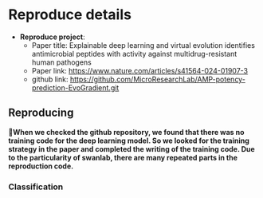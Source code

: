 # Reproduce details

- **Reproduce project**: 
  - Paper title: Explainable deep learning and virtual evolution identifies antimicrobial peptides with activity against multidrug-resistant human pathogens
  - Paper link: https://www.nature.com/articles/s41564-024-01907-3
  - github link: https://github.com/MicroResearchLab/AMP-potency-prediction-EvoGradient.git

## Reproducing
🤝**When we checked the github repository, we found that there was no training code for the deep learning model. So we looked for the training strategy in the paper and completed the writing of the training code. Due to the particularity of swanlab, there are many repeated parts in the reproduction code.**

### Classification

